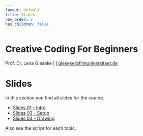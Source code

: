 ```yaml
---
layout: default
title: Slides
nav_order: 2
has_children: false
---
```


# Creative Coding For Beginners
  
Prof. Dr. Lena Gieseke \| l.gieseke@filmuniversitaet.de  
  
# Slides


In this section you find all slides for the course.


* [Slides 01 - Intro](ccfb_ss23_01_intro_slides.html)
* [Slides 03 - Setup](ccfb_ss23_03_setup_slides.html)
* [Slides 04 - Drawing](ccfb_ss23_04_drawing_slides.html)
  
  
<!-- 
  
* [Slides 02 - Programming](ccfb_ss23_02_programming_slides.html)
* [How to make pretty things fast?](https://docs.google.com/presentation/d/1q0j_R7iYDaS29MWqqsv_VctMNgsXmgDx7n4VicS-uSk/edit#slide=id.p)
* [Slides 05 - Program Flow](ccfb_ss23_05_flow_slides.html)
* [Slides 06 - Interaction](ccfb_ss23_06_interaction_slides.html) 
* [Slides 07 - Variables](https://docs.google.com/presentation/d/10aYYDVhEb2ty7A-v9lKWyLRTYq8UgC9qBVfainvEs9w/edit?usp=sharing) 
* [Slides 08 - Animation](ccfb_ss23_08_animation_slides.html) 
* [Slides 09 - Loops](ccfb_ss23_09_loops_slides.html) 
* [Slides 10 - Arrays](ccfb_ss23_10_arrays_slides.html) 
* [Slides 11 - Images](ccfb_ss23_11_images_slides.html) 
* [Slides 12 - Functions](ccfb_ss23_12_function_slides.html) 
* [Slides 13 - Libraries](ccfb_ss23_13_libraries_slides.html) 
* [Slides 14 - Wrap-Up](ccfb_ss23_13_wrapup_slides.html)  
  
-->

Also see the script for each topic.

